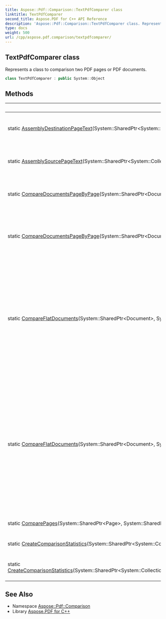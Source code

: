 ```yaml
---
title: Aspose::Pdf::Comparison::TextPdfComparer class
linktitle: TextPdfComparer
second_title: Aspose.PDF for C++ API Reference
description: 'Aspose::Pdf::Comparison::TextPdfComparer class. Represents a class to comparison two PDF pages or PDF documents in C++.'
type: docs
weight: 500
url: /cpp/aspose.pdf.comparison/textpdfcomparer/
---
```

## TextPdfComparer class


Represents a class to comparison two PDF pages or PDF documents.

```cpp
class TextPdfComparer : public System::Object
```

## Methods

| Method | Description |
| --- | --- |
| static [AssemblyDestinationPageText](./assemblydestinationpagetext/)(System::SharedPtr\<System::Collections::Generic::List\<System::SharedPtr\<Diff::DiffOperation\>\>\>) | Restores changed text from the list of changes. |
| static [AssemblySourcePageText](./assemblysourcepagetext/)(System::SharedPtr\<System::Collections::Generic::List\<System::SharedPtr\<Diff::DiffOperation\>\>\>) | Restores the original text from the list of changes. |
| static [CompareDocumentsPageByPage](./comparedocumentspagebypage/)(System::SharedPtr\<Document\>, System::SharedPtr\<Document\>, System::SharedPtr\<ComparisonOptions\>) | Compares two documents page by page. |
| static [CompareDocumentsPageByPage](./comparedocumentspagebypage/)(System::SharedPtr\<Document\>, System::SharedPtr\<Document\>, System::SharedPtr\<ComparisonOptions\>, System::String) | Compares two documents page by page. The result is saved in a PDF file. |
| static [CompareFlatDocuments](./compareflatdocuments/)(System::SharedPtr\<Document\>, System::SharedPtr\<Document\>, System::SharedPtr\<ComparisonOptions\>) | Compares two documents page by page. The documents are compared as a whole. Before comparing text, the texts of document pages are combined into one text. |
| static [CompareFlatDocuments](./compareflatdocuments/)(System::SharedPtr\<Document\>, System::SharedPtr\<Document\>, System::SharedPtr\<ComparisonOptions\>, System::String) | Compares two documents page by page. The result is saved in a PDF file. The documents are compared as a whole. Before comparing text, the texts of document pages are combined into one text. |
| static [ComparePages](./comparepages/)(System::SharedPtr\<Page\>, System::SharedPtr\<Page\>, System::SharedPtr\<ComparisonOptions\>) | Compares document pages. |
| static [CreateComparisonStatistics](./createcomparisonstatistics/)(System::SharedPtr\<System::Collections::Generic::List\<System::SharedPtr\<Diff::DiffOperation\>\>\>) | Gets comparison statistics. |
| static [CreateComparisonStatistics](./createcomparisonstatistics/)(System::SharedPtr\<System::Collections::Generic::List\<System::SharedPtr\<System::Collections::Generic::List\<System::SharedPtr\<Diff::DiffOperation\>\>\>\>\>) | Gets documents comparison statistics. |
## See Also

* Namespace [Aspose::Pdf::Comparison](../)
* Library [Aspose.PDF for C++](../../)
